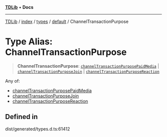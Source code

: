 [**TDLib**](../../../../../../README.md) • **Docs**

***

[TDLib](../../../../../../modules.md) / [index](../../../../../README.md) / [types](../../../README.md) / [default](../README.md) / ChannelTransactionPurpose

# Type Alias: ChannelTransactionPurpose

> **ChannelTransactionPurpose**: [`channelTransactionPurposePaidMedia`](channelTransactionPurposePaidMedia.md) \| [`channelTransactionPurposeJoin`](channelTransactionPurposeJoin.md) \| [`channelTransactionPurposeReaction`](channelTransactionPurposeReaction.md)

Any of:
- [channelTransactionPurposePaidMedia](channelTransactionPurposePaidMedia.md)
- [channelTransactionPurposeJoin](channelTransactionPurposeJoin.md)
- [channelTransactionPurposeReaction](channelTransactionPurposeReaction.md)

## Defined in

dist/generated/types.d.ts:61412
